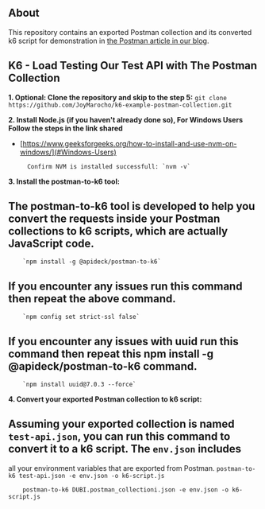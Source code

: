 ## About

This repository contains an exported Postman collection and its converted k6 script for demonstration in [the Postman article in our blog](https://k6.io/blog/load-testing-with-postman-collections).

## K6 - Load Testing Our Test API with The Postman Collection
**1. Optional: Clone the repository and skip to the step 5:**
        `git clone https://github.com/JoyMarocho/k6-example-postman-collection.git`

**2. Install Node.js (if you haven't already done so), For Windows Users Follow the steps in the link shared**
- [https://www.geeksforgeeks.org/how-to-install-and-use-nvm-on-windows/](#Windows-Users)

        Confirm NVM is installed successfull: `nvm -v`

**3. Install the postman-to-k6 tool:**
## The postman-to-k6 tool is developed to help you convert the requests inside your Postman collections to k6 scripts, which are actually JavaScript code.
        `npm install -g @apideck/postman-to-k6`

## If you encounter any issues run this command then repeat the above command.
        `npm config set strict-ssl false`

## If you encounter any issues with uuid run this command then repeat this npm install -g @apideck/postman-to-k6 command.
        `npm install uuid@7.0.3 --force`


**4. Convert your exported Postman collection to k6 script:**
## Assuming your exported collection is named `test-api.json`, you can run this command to convert it to a k6 script. The `env.json` includes 
all your environment variables that are exported from Postman.
        `postman-to-k6 test-api.json -e env.json -o k6-script.js`

        postman-to-k6 DUBI.postman_collectioni.json -e env.json -o k6-script.js
